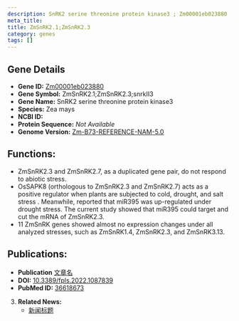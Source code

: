 ```yaml
---
description: SnRK2 serine threonine protein kinase3 ; Zm00001eb023880 ; Zea mays
meta_title:
title: ZmSnRK2.1;ZmSnRK2.3
category: genes
tags: []
---
```


## Gene Details
- **Gene ID:**	[Zm00001eb023880](https://www.maizegdb.org/gene_center/gene/Zm00001eb023880)
- **Gene Symbol:** ZmSnRK2.1;ZmSnRK2.3;snrkII3
- **Gene Name:** SnRK2 serine threonine protein kinase3
- **Species:** Zea mays
- **NCBI ID:** [  ]()
- **Protein Sequence:** *Not Available*
- **Genome Version:** [Zm-B73-REFERENCE-NAM-5.0](https://www.maizegdb.org/genome/assembly/Zm-B73-REFERENCE-NAM-5.0)

## Functions:
   - ZmSnRK2.3 and ZmSnRK2.7, as a duplicated gene pair, do not respond to abiotic stress.
   - OsSAPK8 (orthologous to ZmSnRK2.3 and ZmSnRK2.7) acts as a positive regulator when plants are subjected to cold, drought, and salt stress . Meanwhile, reported that miR395 was up-regulated under drought stress. The current study showed that miR395 could target and cut the mRNA of ZmSnRK2.3.
   - 11 ZmSnRK genes showed almost no expression changes under all analyzed stresses, such as ZmSnRK1.4, ZmSnRK2.3, and ZmSnRK3.13.

## Publications:
   - **Publication** [文章名](https://www.ncbi.nlm.nih.gov/pmc/articles/PMC9815513/)
   - **DOI:** [10.3389/fpls.2022.1087839](https://www.ncbi.nlm.nih.gov/pmc/articles/PMC9815513/)
   - **PubMed ID:** [36618673](https://pubmed.ncbi.nlm.nih.gov/36618673/)

3. **Related News:**
   - [新闻标题]()
